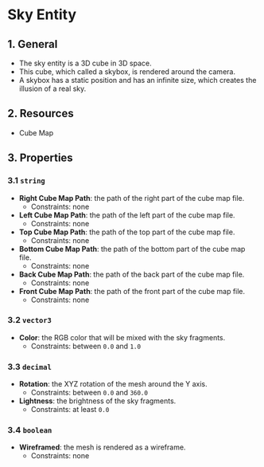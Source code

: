 # Sky Entity

## 1. General

- The sky entity is a 3D cube in 3D space.
- This cube, which called a skybox, is rendered around the camera.
- A skybox has a static position and has an infinite size, which creates the illusion of a real sky.

## 2. Resources

- Cube Map

## 3. Properties

### 3.1 `string`

- **Right Cube Map Path**: the path of the right part of the cube map file.
  - Constraints: none
- **Left Cube Map Path**: the path of the left part of the cube map file.
  - Constraints: none
- **Top Cube Map Path**: the path of the top part of the cube map file.
  - Constraints: none
- **Bottom Cube Map Path**: the path of the bottom part of the cube map file.
  - Constraints: none
- **Back Cube Map Path**: the path of the back part of the cube map file.
  - Constraints: none
- **Front Cube Map Path**: the path of the front part of the cube map file.
  - Constraints: none

### 3.2 `vector3`

- **Color**: the RGB color that will be mixed with the sky fragments.
  - Constraints: between `0.0` and `1.0`

### 3.3 `decimal`

- **Rotation**: the XYZ rotation of the mesh around the Y axis.
  - Constraints: between `0.0` and `360.0`
- **Lightness**: the brightness of the sky fragments.
  - Constraints: at least `0.0`

### 3.4 `boolean`

- **Wireframed**: the mesh is rendered as a wireframe.
  - Constraints: none
